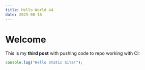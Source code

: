 ```yaml
---
title: Hello World 44
date: 2025-08-18
---
```


# Welcome
This is my **third post** with pushing code to repo working with CI:

```js
console.log("Hello Static Site!");
